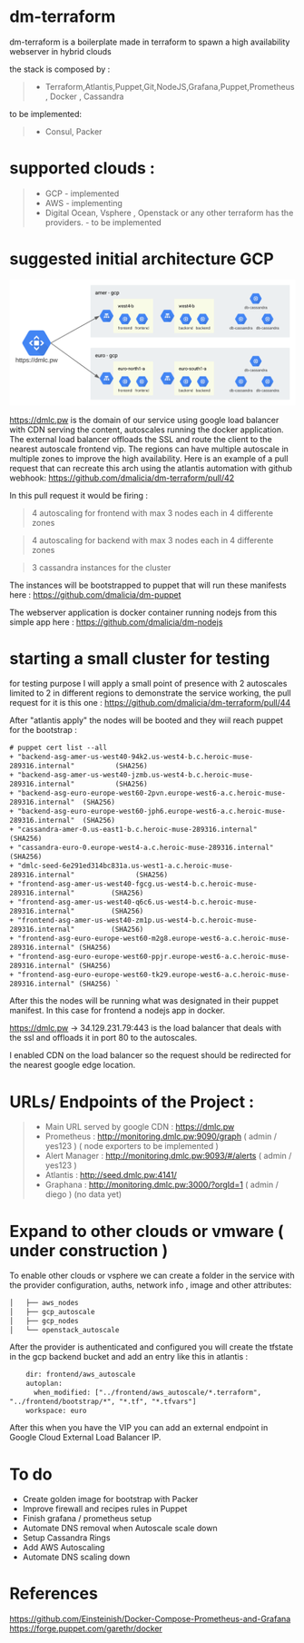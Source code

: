 # dm-terraform

dm-terraform is a boilerplate made in terraform to spawn a high availability webserver in hybrid clouds
 
the stack is composed by :
>- Terraform,Atlantis,Puppet,Git,NodeJS,Grafana,Puppet,Prometheus , Docker , Cassandra 

to be implemented: 
>- Consul, Packer

# supported clouds :
  >- GCP - implemented
  >- AWS - implementing
  >- Digital Ocean, Vsphere , Openstack or any other terraform has the providers.  - to be implemented
  

# suggested initial architecture GCP
![Image of GCP](https://github.com/dmalicia/dm-terraform/blob/master/docs/dmlc.svg)

https://dmlc.pw is the domain of our service using google load balancer with CDN serving the content, autoscales running the docker application.
The external load balancer offloads the SSL and route the client to the nearest autoscale frontend vip.
The regions can have multiple autoscale in multiple zones to improve the high availability.
Here is an example of a pull request that can recreate this arch using the atlantis automation with github webhook:
https://github.com/dmalicia/dm-terraform/pull/42

In this pull request it would be firing :

 > 4 autoscaling for frontend with max 3 nodes each in 4 differente zones
 
 > 4 autoscaling for backend with max 3 nodes each in 4 differente zones
 
 > 3 cassandra instances for the cluster

The instances will be bootstrapped to puppet that will run these manifests here :
https://github.com/dmalicia/dm-puppet

The webserver application is docker container running nodejs from this simple app here :
https://github.com/dmalicia/dm-nodejs

# starting a small cluster for testing
for testing purpose I will apply a small point of presence with 2 autoscales limited to 2 in different regions to demonstrate the service working,
the pull request for it is this one :
https://github.com/dmalicia/dm-terraform/pull/44

After "atlantis apply" the nodes will be booted and they wiil reach puppet for the bootstrap : 
```
# puppet cert list --all
+ "backend-asg-amer-us-west40-94k2.us-west4-b.c.heroic-muse-289316.internal"          (SHA256) 
+ "backend-asg-amer-us-west40-jzmb.us-west4-b.c.heroic-muse-289316.internal"          (SHA256) 
+ "backend-asg-euro-europe-west60-2pvn.europe-west6-a.c.heroic-muse-289316.internal"  (SHA256) 
+ "backend-asg-euro-europe-west60-jph6.europe-west6-a.c.heroic-muse-289316.internal"  (SHA256) 
+ "cassandra-amer-0.us-east1-b.c.heroic-muse-289316.internal"                         (SHA256) 
+ "cassandra-euro-0.europe-west4-a.c.heroic-muse-289316.internal"                     (SHA256) 
+ "dmlc-seed-6e291ed314bc831a.us-west1-a.c.heroic-muse-289316.internal"               (SHA256) 
+ "frontend-asg-amer-us-west40-fgcg.us-west4-b.c.heroic-muse-289316.internal"         (SHA256) 
+ "frontend-asg-amer-us-west40-q6c6.us-west4-b.c.heroic-muse-289316.internal"         (SHA256) 
+ "frontend-asg-amer-us-west40-zm1p.us-west4-b.c.heroic-muse-289316.internal"         (SHA256) 
+ "frontend-asg-euro-europe-west60-m2g8.europe-west6-a.c.heroic-muse-289316.internal" (SHA256) 
+ "frontend-asg-euro-europe-west60-ppjr.europe-west6-a.c.heroic-muse-289316.internal" (SHA256) 
+ "frontend-asg-euro-europe-west60-tk29.europe-west6-a.c.heroic-muse-289316.internal" (SHA256) `
```
After this the nodes will be running what was designated in their puppet manifest. In this case for frontend a nodejs app in docker.

https://dmlc.pw -> 34.129.231.79:443 is the load balancer that deals with the ssl and offloads it in port 80 to the autoscales.

I enabled CDN on the load balancer so the request should be redirected for the nearest google edge location.


# URLs/ Endpoints of the Project :

>- Main URL served by google CDN : https://dmlc.pw
>- Prometheus : http://monitoring.dmlc.pw:9090/graph ( admin / yes123 )  ( node exporters to be implemented )
>- Alert Manager : http://monitoring.dmlc.pw:9093/#/alerts ( admin / yes123 )
>- Atlantis : http://seed.dmlc.pw:4141/
>- Graphana : http://monitoring.dmlc.pw:3000/?orgId=1 ( admin / diego ) (no data yet)


# Expand to other clouds or vmware ( under construction )
To enable other clouds or vsphere we can create a folder in the service with the provider configuration, auths, network info , image and other attributes:

```├── frontend
│   ├── aws_nodes
│   ├── gcp_autoscale
│   ├── gcp_nodes
│   └── openstack_autoscale
```
After the provider is authenticated and configured you will create the tfstate in the gcp backend bucket and add an entry like this in atlantis :

```  - name: frontend_euro_aws_autoscale
    dir: frontend/aws_autoscale
    autoplan:
      when_modified: ["../frontend/aws_autoscale/*.terraform", "../frontend/bootstrap/*", "*.tf", "*.tfvars"]
    workspace: euro
``` 
After this when you have the VIP you can add an external endpoint in Google Cloud External Load Balancer IP.


# To do
- Create golden image for bootstrap with Packer
- Improve firewall and recipes rules in Puppet
- Finish grafana / prometheus setup
- Automate DNS removal when Autoscale scale down
- Setup Cassandra Rings
- Add AWS Autoscaling
- Automate DNS scaling down


# References
https://github.com/Einsteinish/Docker-Compose-Prometheus-and-Grafana
https://forge.puppet.com/garethr/docker







